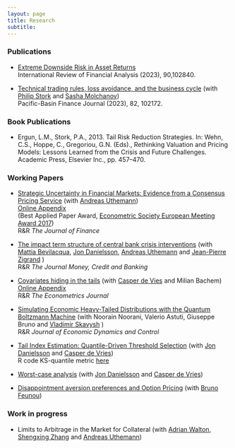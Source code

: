 ```yaml
---
layout: page
title: Research 
subtitle: 
---
```

### Publications
+ [Extreme Downside Risk in Asset Returns](https://www.sciencedirect.com/science/article/pii/S1057521923003563)\
 International Review of Financial Analysis (2023), 90,102840.

+ [Technical trading rules, loss avoidance, and the business cycle](Files/Papers/FinalVersionTTR.pdf) \(with [Philip Stork](https://research.vu.nl/en/persons/philip-stork) and [Sasha Molchanov](https://www.massey.ac.nz/massey/expertise/profile.cfm?stref=507930)\)\
Pacific-Basin Finance Journal (2023), 82, 102172.

### Book Publications
+ Ergun, L.M., Stork, P.A., 2013. Tail Risk Reduction Strategies. In: Wehn, C.S., Hoppe, C., Gregoriou, G.N. (Eds)., Rethinking Valuation and Pricing Models: Lessons Learned from the Crisis and Future Challenges. Academic Press, Elsevier Inc., pp. 457–470.

### Working Papers
+ [Strategic Uncertainty in Financial Markets: Evidence from a Consensus Pricing Service](Files/Papers/ErgunUthemann_StrategicUncertainty.pdf) \(with [Andreas Uthemann](https://authe.github.io/)\)  
[Online Appendix](Files/Papers/HigherOrderBelieves_OnlineAppendix.pdf)  
\(Best Applied Paper Award, [Econometric Society European Meeting Award 2017](https://www.econometricsociety.org/content/2017-econometric-society-european-meeting-awards)\)  
R&R *The Journal of Finance*

+ [The impact term structure of central bank crisis interventions](Files/Papers/ConsequencesFedActions.pdf) \(with [Mattia Bevilacqua](https://sites.google.com/view/mattiabevilacqua/home), [Jon Danielsson](https://www.modelsandrisk.org/JonDanielsson/), [Andreas Uthemann](https://authe.github.io/) and [Jean-Pierre Zigrand](https://www.lse.ac.uk/finance/people/faculty/Zigrand) \)\
R&R *The Journal Money, Credit and Banking*

+ [Covariates hiding in the tails](Files/Papers/Factorshidinginthetails.pdf) \(with [Casper de Vies](https://personal.eur.nl/cdevries/) and Milian Bachem\)\
  [Online Appendix](Files/Papers/Covariates_hiding_in_the_tailsOnlineAppendix.pdf)\
R&R *The Econometrics Journal*

+ [Simulating Economic Heavy-Tailed Distributions with the Quantum Boltzmann Machine](Files/Papers/Risk_Management_QuantumComputing2.pdf) \(with Noorain Noorani, Valerio Astuti, Giuseppe Bruno and [Vladimir Skavysh](https://www.bankofcanada.ca/profile/vladimir-skavysh/) )\
R&R *Journal of Economic Dynamics and Control*

+ [Tail Index Estimation: Quantile-Driven Threshold Selection](Files/Papers/LerbyTailIndexEstimation.pdf) \(with [Jon Danielsson](https://www.modelsandrisk.org/JonDanielsson/) and [Casper de Vries](https://personal.eur.nl/cdevries/)\)\
R code KS-quantile metric [here](Files/Code/KSQuantileMetricWebsite.R)

+ [Worst-case analysis](Files/Papers/WorstCaseAnalysis.pdf) \(with [Jon Danielsson](https://www.modelsandrisk.org/JonDanielsson/) and [Casper de Vries](https://personal.eur.nl/cdevries/)\)


  
+ [Disappointment aversion preferences and Option Pricing](Files/Papers/The_price_of_disappointment_aversionWeb.pdf) \(with [Bruno Feunou](https://sites.google.com/view/bruno-feunou/home)\)

### Work in progress
+ Limits to Arbitrage in the Market for Collateral (with [Adrian Walton](https://www.bankofcanada.ca/profile/adrian-walton/), [Shengxing Zhang](https://sites.google.com/site/oo7zsx/home?authuser=0) and [Andreas Uthemann](https://authe.github.io/))

